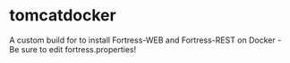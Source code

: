 # tomcatdocker
A custom build for to install Fortress-WEB and Fortress-REST on Docker - Be sure to edit fortress.properties!
